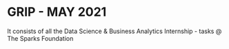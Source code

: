 # GRIP - MAY 2021
It consists of all the Data Science &amp; Business Analytics Internship - tasks @ The Sparks Foundation
